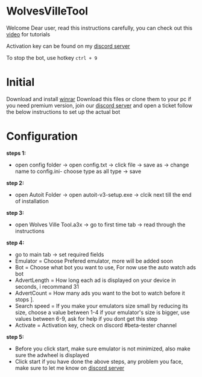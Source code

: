 # WolvesVilleTool
Welcome Dear user, read this instructions carefully, you can check out this [video](https://www.youtube.com/watch?v=r6xUvKmRr-8&ab_channel=RedScorpion) for tutorials

Activation key can be found on my [discord server](https://discord.com/invite/e58JdmATjw)

To stop the bot, use hotkey ```ctrl + 9```

# Initial
Download and install [winrar](https://www.win-rar.com/)
Download this files or clone them to your pc
if you need premium version, join our [discord server](https://discord.com/invite/e58JdmATjw) and open a ticket
follow the below instructions to set up the actual bot

# Configuration
**steps 1:** 
* open config folder -> open config.txt -> click file -> save as ->
change name to config.ini- choose type as all type -> save

**step 2:**
* open Autoit Folder -> open autoit-v3-setup.exe -> clcik next till the end of installation

**step 3:**
* open Wolves Ville Tool.a3x -> go to first time tab -> read through the instructions

**step 4:**
* go to main tab -> set required fields
* Emulator = Choose Prefered emulator, more will be added soon
* Bot = Choose what bot you want to use, For now use the auto watch ads bot
* AdvertLength = How long each ad is displayed on your device in seconds, i recommand 31
* AdvertCount = How many ads you want to the bot to watch before it stops ].
* Search speed = If you make your emulators size small by reducing its size, choose a value between 1-4
if your emulator's size is bigger, use values between 6-9, ask for help if you dont get this step
* Activate = Activation key, check on discord #beta-tester channel

**step 5:**
* Before you click start, make sure emulator is not minimized, also make sure the adwheel is displayed
* Click start if you have done the above steps, any problem you face, make sure to let me know on [discord server](https://discord.com/invite/e58JdmATjw)
